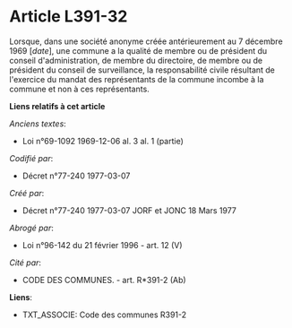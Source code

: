 # Article L391-32

Lorsque, dans une société anonyme créée antérieurement au 7 décembre 1969 [*date*], une commune a la qualité de membre ou de
président du conseil d'administration, de membre du directoire, de membre ou de président du conseil de surveillance, la
responsabilité civile résultant de l'exercice du mandat des représentants de la commune incombe à la commune et non à ces
représentants.

**Liens relatifs à cet article**

_Anciens textes_:

  - Loi n°69-1092 1969-12-06 al. 3 al. 1 (partie)

_Codifié par_:

  - Décret n°77-240 1977-03-07

_Créé par_:

  - Décret n°77-240 1977-03-07 JORF et JONC 18 Mars 1977

_Abrogé par_:

  - Loi n°96-142 du 21 février 1996 - art. 12 (V)

_Cité par_:

  - CODE DES COMMUNES. - art. R*391-2 (Ab)

**Liens**:

  - TXT_ASSOCIE: Code des communes R391-2

